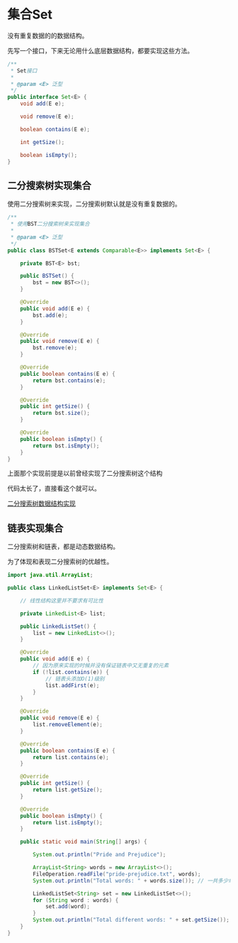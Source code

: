 # 集合Set

没有重复数据的的数据结构。

先写一个接口，下来无论用什么底层数据结构，都要实现这些方法。

```java
/**
 * Set接口
 *
 * @param <E> 泛型
 */
public interface Set<E> {
    void add(E e);

    void remove(E e);

    boolean contains(E e);

    int getSize();

    boolean isEmpty();
}

```

## 二分搜索树实现集合

使用二分搜索树来实现，二分搜索树默认就是没有重复数据的。

```java
/**
 * 使用BST二分搜索树来实现集合
 *
 * @param <E> 泛型
 */
public class BSTSet<E extends Comparable<E>> implements Set<E> {

    private BST<E> bst;

    public BSTSet() {
        bst = new BST<>();
    }

    @Override
    public void add(E e) {
        bst.add(e);
    }

    @Override
    public void remove(E e) {
        bst.remove(e);
    }

    @Override
    public boolean contains(E e) {
        return bst.contains(e);
    }

    @Override
    public int getSize() {
        return bst.size();
    }

    @Override
    public boolean isEmpty() {
        return bst.isEmpty();
    }
}
```

上面那个实现前提是以前曾经实现了二分搜索树这个结构

代码太长了，直接看这个就可以。

[二分搜索树数据结构实现](https://github.com/chihokyo/algorithm-mission-possible/blob/e77551fc3cfc6ee032efc5e36bbe7f7516664595/course/FirstCourse/Set/src/BST.java)

## 链表实现集合

二分搜索树和链表，都是动态数据结构。

为了体现和表现二分搜索树的优越性。

```java
import java.util.ArrayList;

public class LinkedListSet<E> implements Set<E> {

    // 线性结构这里并不要求有可比性

    private LinkedList<E> list;

    public LinkedListSet() {
        list = new LinkedList<>();
    }

    @Override
    public void add(E e) {
        // 因为原来实现的时候并没有保证链表中又无重复的元素
        if (!list.contains(e)) {
            // 链表头添加O(1)级别
            list.addFirst(e);
        }
    }

    @Override
    public void remove(E e) {
        list.removeElement(e);
    }

    @Override
    public boolean contains(E e) {
        return list.contains(e);
    }

    @Override
    public int getSize() {
        return list.getSize();
    }

    @Override
    public boolean isEmpty() {
        return list.isEmpty();
    }

    public static void main(String[] args) {

        System.out.println("Pride and Prejudice");

        ArrayList<String> words = new ArrayList<>();
        FileOperation.readFile("pride-prejudice.txt", words);
        System.out.println("Total words: " + words.size()); // 一共多少单词

        LinkedListSet<String> set = new LinkedListSet<>();
        for (String word : words) {
            set.add(word);
        }
        System.out.println("Total different words: " + set.getSize()); // 使用集合计算不同单词
    }
}

```

